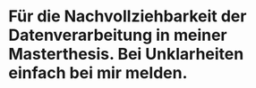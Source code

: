 # Für die Nachvollziehbarkeit der Datenverarbeitung in meiner Masterthesis. Bei Unklarheiten einfach bei mir melden.
